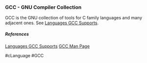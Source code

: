 ### GCC - GNU Compiler Collection

GCC is the GNU collection of tools for C family languages and many adjacent ones. See [Languages GCC Supports](https://gcc.gnu.org/onlinedocs/gcc/G_002b_002b-and-GCC.html#G_002b_002b-and-GCC).

##### References
[Languages GCC Supports](https://gcc.gnu.org/onlinedocs/gcc/G_002b_002b-and-GCC.html#G_002b_002b-and-GCC)
[GCC Man Page](https://man.archlinux.org/man/gcc.1)

#cLanguage #GCC 